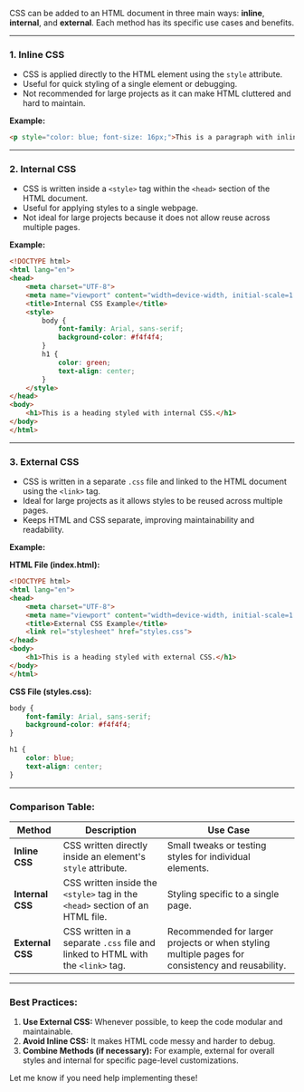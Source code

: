 CSS can be added to an HTML document in three main ways: **inline**, **internal**, and **external**. Each method has its specific use cases and benefits.

---

### 1. **Inline CSS**
   - CSS is applied directly to the HTML element using the `style` attribute.
   - Useful for quick styling of a single element or debugging.
   - Not recommended for large projects as it can make HTML cluttered and hard to maintain.

   **Example:**
   ```html
   <p style="color: blue; font-size: 16px;">This is a paragraph with inline CSS.</p>
   ```

---

### 2. **Internal CSS**
   - CSS is written inside a `<style>` tag within the `<head>` section of the HTML document.
   - Useful for applying styles to a single webpage.
   - Not ideal for large projects because it does not allow reuse across multiple pages.

   **Example:**
   ```html
   <!DOCTYPE html>
   <html lang="en">
   <head>
       <meta charset="UTF-8">
       <meta name="viewport" content="width=device-width, initial-scale=1.0">
       <title>Internal CSS Example</title>
       <style>
           body {
               font-family: Arial, sans-serif;
               background-color: #f4f4f4;
           }
           h1 {
               color: green;
               text-align: center;
           }
       </style>
   </head>
   <body>
       <h1>This is a heading styled with internal CSS.</h1>
   </body>
   </html>
   ```

---

### 3. **External CSS**
   - CSS is written in a separate `.css` file and linked to the HTML document using the `<link>` tag.
   - Ideal for large projects as it allows styles to be reused across multiple pages.
   - Keeps HTML and CSS separate, improving maintainability and readability.

   **Example:**

   **HTML File (index.html):**
   ```html
   <!DOCTYPE html>
   <html lang="en">
   <head>
       <meta charset="UTF-8">
       <meta name="viewport" content="width=device-width, initial-scale=1.0">
       <title>External CSS Example</title>
       <link rel="stylesheet" href="styles.css">
   </head>
   <body>
       <h1>This is a heading styled with external CSS.</h1>
   </body>
   </html>
   ```

   **CSS File (styles.css):**
   ```css
   body {
       font-family: Arial, sans-serif;
       background-color: #f4f4f4;
   }

   h1 {
       color: blue;
       text-align: center;
   }
   ```

---

### Comparison Table:

| **Method**      | **Description**                                                                 | **Use Case**                                                                                     |
|------------------|---------------------------------------------------------------------------------|--------------------------------------------------------------------------------------------------|
| **Inline CSS**   | CSS written directly inside an element's `style` attribute.                    | Small tweaks or testing styles for individual elements.                                          |
| **Internal CSS** | CSS written inside the `<style>` tag in the `<head>` section of an HTML file.  | Styling specific to a single page.                                                              |
| **External CSS** | CSS written in a separate `.css` file and linked to HTML with the `<link>` tag.| Recommended for larger projects or when styling multiple pages for consistency and reusability. |

---

### Best Practices:
1. **Use External CSS:** Whenever possible, to keep the code modular and maintainable.
2. **Avoid Inline CSS:** It makes HTML code messy and harder to debug.
3. **Combine Methods (if necessary):** For example, external for overall styles and internal for specific page-level customizations.

Let me know if you need help implementing these!